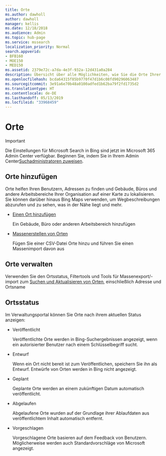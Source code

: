 ```yaml
---
title: Orte
ms.author: dawholl
author: dawholl
manager: kellis
ms.date: 12/18/2018
ms.audience: Admin
ms.topic: hub-page
ms.service: mssearch
localization_priority: Normal
search.appverid:
- BFB160
- MOE150
- MED150
ms.assetid: 2379e72c-a7da-4e3f-932a-12d431a0a284
description: Übersicht über alle Möglichkeiten, wie Sie die Orte Ihrer Organisation in Microsoft Search-Arbeitsergebnisse einfügen können
ms.openlocfilehash: bcda64315f85b9770f47d1b6c08fd90296063487
ms.sourcegitcommit: 3e91a6e70b48a0100adfed1b62ba79f2fd1735d2
ms.translationtype: HT
ms.contentlocale: de-DE
ms.lasthandoff: 05/13/2019
ms.locfileid: "33968459"
---
```

# <a name="locations"></a>Orte

> [!IMPORTANT]
> Die Einstellungen für Microsoft Search in Bing sind jetzt im Microsoft 365 Admin Center verfügbar. Beginnen Sie, indem Sie in Ihrem Admin Center[Suchadministratoren zuweisen](https://docs.microsoft.com/de-DE/microsoftsearch/setup-microsoft-search#step-2-assign-search-admin-and-search-editor).
    
## <a name="add-locations"></a>Orte hinzufügen

Orte helfen Ihren Benutzern, Adressen zu finden und Gebäude, Büros und andere Arbeitsbereiche Ihrer Organisation auf einer Karte zu lokalisieren. Sie können darüber hinaus Bing Maps verwenden, um Wegbeschreibungen abzurufen und zu sehen, was in der Nähe liegt und mehr.
  
- [Einen Ort hinzufügen](add-a-location.md)
    
    Ein Gebäude, Büro oder anderen Arbeitsbereich hinzufügen
    
- [Massenerstellen von Orten](bulk-create-locations.md)
    
    Fügen Sie einer CSV-Datei Orte hinzu und führen Sie einen Massenimport davon aus
    
## <a name="manage-locations"></a>Orte verwalten

Verwenden Sie den Ortsstatus, Filtertools und Tools für Massenexport/-import zum [Suchen und Aktualisieren von Orten](manage-locations.md), einschließlich Adresse und Ortsname
  
## <a name="location-status"></a>Ortsstatus

Im Verwaltungsportal können Sie Orte nach ihrem aktuellen Status anzeigen:
  
- Veröffentlicht
    
    Veröffentlichte Orte werden in Bing-Suchergebnissen angezeigt, wenn ein autorisierter Benutzer nach einem Schlüsselbegriff sucht.
    
- Entwurf
    
    Wenn ein Ort nicht bereit ist zum Veröffentlichen, speichern Sie ihn als Entwurf. Entwürfe von Orten werden in Bing nicht angezeigt.
    
- Geplant
    
    Geplante Orte werden an einem zukünftigen Datum automatisch veröffentlicht.
    
- Abgelaufen
    
    Abgelaufene Orte wurden auf der Grundlage ihrer Ablaufdaten aus veröffentlichtem Inhalt automatisch entfernt.
    
- Vorgeschlagen
    
    Vorgeschlagene Orte basieren auf dem Feedback von Benutzern. Möglicherweise werden auch Standardvorschläge von Microsoft angezeigt.

  

